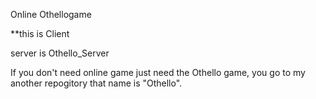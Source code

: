Online Othellogame

**this is Client

server is Othello_Server

If you don't need online game just need the Othello game, you go to my another repogitory that name is "Othello".
